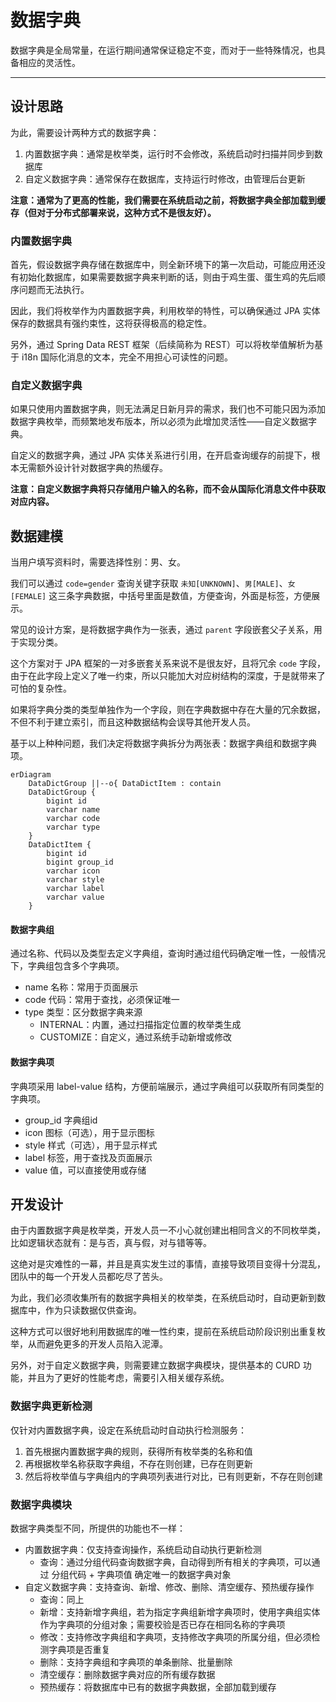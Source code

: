 数据字典
=======

数据字典是全局常量，在运行期间通常保证稳定不变，而对于一些特殊情况，也具备相应的灵活性。

---

## 设计思路

为此，需要设计两种方式的数据字典：

1. 内置数据字典：通常是枚举类，运行时不会修改，系统启动时扫描并同步到数据库
2. 自定义数据字典：通常保存在数据库，支持运行时修改，由管理后台更新

**注意：通常为了更高的性能，我们需要在系统启动之前，将数据字典全部加载到缓存（但对于分布式部署来说，这种方式不是很友好）。**

### 内置数据字典

首先，假设数据字典存储在数据库中，则全新环境下的第一次启动，可能应用还没有初始化数据库，如果需要数据字典来判断的话，则由于鸡生蛋、蛋生鸡的先后顺序问题而无法执行。

因此，我们将枚举作为内置数据字典，利用枚举的特性，可以确保通过 JPA 实体保存的数据具有强约束性，这将获得极高的稳定性。

另外，通过 Spring Data REST 框架（后续简称为 REST）可以将枚举值解析为基于 i18n 国际化消息的文本，完全不用担心可读性的问题。

### 自定义数据字典

如果只使用内置数据字典，则无法满足日新月异的需求，我们也不可能只因为添加数据字典枚举，而频繁地发布版本，所以必须为此增加灵活性——自定义数据字典。

自定义的数据字典，通过 JPA 实体关系进行引用，在开启查询缓存的前提下，根本无需额外设计针对数据字典的热缓存。

**注意：自定义数据字典将只存储用户输入的名称，而不会从国际化消息文件中获取对应内容。**

## 数据建模

当用户填写资料时，需要选择性别：男、女。

我们可以通过 `code=gender` 查询关键字获取 `未知[UNKNOWN]`、`男[MALE]`、`女[FEMALE]` 这三条字典数据，中括号里面是数值，方便查询，外面是标签，方便展示。

常见的设计方案，是将数据字典作为一张表，通过 `parent` 字段嵌套父子关系，用于实现分类。

这个方案对于 JPA 框架的一对多嵌套关系来说不是很友好，且将冗余 `code` 字段，由于在此字段上定义了唯一约束，所以只能加大对应树结构的深度，于是就带来了可怕的复杂性。

如果将字典分类的类型单独作为一个字段，则在字典数据中存在大量的冗余数据，不但不利于建立索引，而且这种数据结构会误导其他开发人员。

基于以上种种问题，我们决定将数据字典拆分为两张表：数据字典组和数据字典项。

```mermaid
erDiagram
    DataDictGroup ||--o{ DataDictItem : contain
    DataDictGroup {
        bigint id
        varchar name
        varchar code
        varchar type
    }
    DataDictItem {
        bigint id
        bigint group_id
        varchar icon
        varchar style
        varchar label
        varchar value
    }
```

#### 数据字典组

通过名称、代码以及类型去定义字典组，查询时通过组代码确定唯一性，一般情况下，字典组包含多个字典项。

- name 名称：常用于页面展示
- code 代码：常用于查找，必须保证唯一
- type 类型：区分数据字典来源
    - INTERNAL：内置，通过扫描指定位置的枚举类生成
    - CUSTOMIZE：自定义，通过系统手动新增或修改

#### 数据字典项

字典项采用 label-value 结构，方便前端展示，通过字典组可以获取所有同类型的字典项。

- group_id 字典组id
- icon 图标（可选），用于显示图标
- style 样式（可选），用于显示样式
- label 标签，用于查找及页面展示
- value 值，可以直接使用或存储

## 开发设计

由于内置数据字典是枚举类，开发人员一不小心就创建出相同含义的不同枚举类，比如逻辑状态就有：是与否，真与假，对与错等等。

这绝对是灾难性的一幕，并且是真实发生过的事情，直接导致项目变得十分混乱，团队中的每一个开发人员都吃尽了苦头。

为此，我们必须收集所有的数据字典相关的枚举类，在系统启动时，自动更新到数据库中，作为只读数据仅供查询。

这种方式可以很好地利用数据库的唯一性约束，提前在系统启动阶段识别出重复枚举，从而避免更多的开发人员陷入泥潭。

另外，对于自定义数据字典，则需要建立数据字典模块，提供基本的 CURD 功能，并且为了更好的性能考虑，需要引入相关缓存系统。

### 数据字典更新检测

仅针对内置数据字典，设定在系统启动时自动执行检测服务：

1. 首先根据内置数据字典的规则，获得所有枚举类的名称和值
2. 再根据枚举名称获取字典组，不存在则创建，已存在则更新
3. 然后将枚举值与字典组内的字典项列表进行对比，已有则更新，不存在则创建

### 数据字典模块

数据字典类型不同，所提供的功能也不一样：

- 内置数据字典：仅支持查询操作，系统启动自动执行更新检测
    - 查询：通过分组代码查询数据字典，自动得到所有相关的字典项，可以通过 分组代码 + 字典项值 确定唯一的数据字典对象
- 自定义数据字典：支持查询、新增、修改、删除、清空缓存、预热缓存操作
    - 查询：同上
    - 新增：支持新增字典组，若为指定字典组新增字典项时，使用字典组实体作为字典项的分组对象；需要校验是否已存在相同名称的字典项
    - 修改：支持修改字典组和字典项，支持修改字典项的所属分组，但必须检测字典项是否重复
    - 删除：支持字典组和字典项的单条删除、批量删除
    - 清空缓存：删除数据字典对应的所有缓存数据
    - 预热缓存：将数据库中已有的数据字典数据，全部加载到缓存